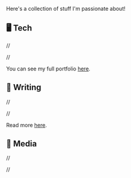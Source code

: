 Here's a collection of stuff I'm passionate about!

## 🖥️ Tech

//

//

You can see my full portfolio [here](/projects).

## 📝 Writing

//

//

Read more [here](/projects).

## 📰 Media

//

//
